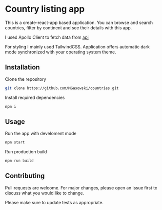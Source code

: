 # Country listing app

This is a create-react-app based application.
You can browse and search countries, filter by continent and see their details with this app.

I used Apollo Client to fetch data from [api](https://countries.trevorblades.com/)

For styling I mainly used TailwindCSS. Application offers automatic dark mode synchronized with your operating system theme.

## Installation

Clone the repository

```bash
git clone https://github.com/MGasowski/countries.git
```

Install required dependencies

```bash
npm i
```

## Usage

Run the app with develoment mode

```bash
npm start
```

Run production build

```bash
npm run build
```

## Contributing

Pull requests are welcome. For major changes, please open an issue first to discuss what you would like to change.

Please make sure to update tests as appropriate.

